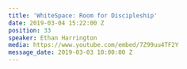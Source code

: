 ```yaml
---
title: 'WhiteSpace: Room for Discipleship'
date: 2019-03-04 15:22:00 Z
position: 33
speaker: Ethan Harrington
media: https://www.youtube.com/embed/7Z99uu4TF2Y
message_date: 2019-03-03 10:00:00 Z
---
```


